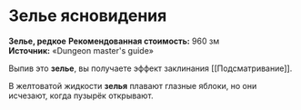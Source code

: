 # Зелье ясновидения

**Зелье, редкое**
**Рекомендованная стоимость:** 960 зм
**Источник:** «Dungeon master's guide»

Выпив это **зелье**, вы получаете эффект заклинания [[Подсматривание]].

В желтоватой жидкости **зелья** плавают глазные яблоки, но они исчезают, когда пузырёк открывают.